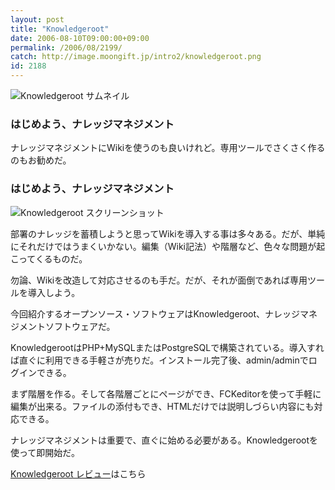 ```yaml
---
layout: post
title: "Knowledgeroot"
date: 2006-08-10T09:00:00+09:00
permalink: /2006/08/2199/
catch: http://image.moongift.jp/intro2/knowledgeroot.png
id: 2188
---
```

 ![Knowledgeroot サムネイル](http://image.moongift.jp/intro2/knowledgeroot.t.png "Knowledgeroot サムネイル")
  

### はじめよう、ナレッジマネジメント
  
ナレッジマネジメントにWikiを使うのも良いけれど。専用ツールでさくさく作るのもお勧めだ。  
<!--more-->  

### はじめよう、ナレッジマネジメント
  

![Knowledgeroot スクリーンショット](http://image.moongift.jp/intro2/knowledgeroot.png "Knowledgeroot スクリーンショット")

  

部署のナレッジを蓄積しようと思ってWikiを導入する事は多々ある。だが、単純にそれだけではうまくいかない。編集（Wiki記法）や階層など、色々な問題が起こってくるものだ。

  

勿論、Wikiを改造して対応させるのも手だ。だが、それが面倒であれば専用ツールを導入しよう。

  

今回紹介するオープンソース・ソフトウェアはKnowledgeroot、ナレッジマネジメントソフトウェアだ。

  

KnowledgerootはPHP+MySQLまたはPostgreSQLで構築されている。導入すれば直ぐに利用できる手軽さが売りだ。インストール完了後、admin/adminでログインできる。

  

まず階層を作る。そして各階層ごとにページができ、FCKeditorを使って手軽に編集が出来る。ファイルの添付もでき、HTMLだけでは説明しづらい内容にも対応できる。

  

ナレッジマネジメントは重要で、直ぐに始める必要がある。Knowledgerootを使って即開始だ。

  

[Knowledgeroot レビュー](http://oss.moongift.jp/review/i-2206.html)はこちら

